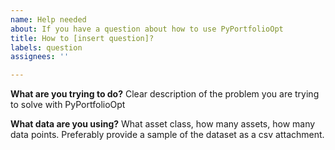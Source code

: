 ```yaml
---
name: Help needed
about: If you have a question about how to use PyPortfolioOpt
title: How to [insert question]?
labels: question
assignees: ''

---
```


**What are you trying to do?**
Clear description of the problem you are trying to solve with PyPortfolioOpt

**What data are you using?**
What asset class, how many assets, how many data points. Preferably provide a sample of the dataset as a csv attachment.
